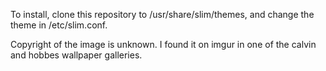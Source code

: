 To install, clone this repository to /usr/share/slim/themes, and change the
theme in /etc/slim.conf.

Copyright of the image is unknown. I found it on imgur in one of the calvin
and hobbes wallpaper galleries.
